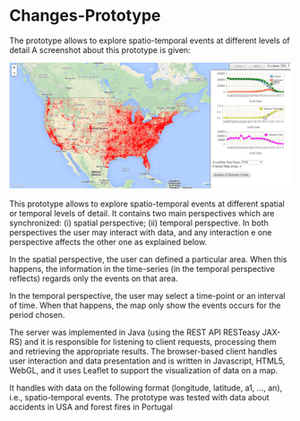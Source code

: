 # Changes-Prototype
The prototype allows to explore spatio-temporal events at different levels of detail
A screenshot about this prototype is given:

![Alt text](https://github.com/RFASilva/spatial-core/blob/master/screenshot.png "Screenshot Changes Prototype")

This prototype allows to explore spatio-temporal events at different spatial or temporal levels of detail.
It contains two main perspectives which are synchronized: (i) spatial perspective; (ii) temporal perspective. 
In both perspectives the user may interact with data, and any interaction e one perspective affects the other one as explained below.

In the spatial perspective, the user can defined a particular area. When this happens, the information in the time-series (in the temporal perspective reflects)
regards only the events on that area.

In the temporal perspective, the user may select a time-point or an interval of time. When that happens, the map only show the events occurs for the period chosen.

The server was implemented in Java (using the REST API RESTeasy JAX-RS) and it is responsible for listening to client requests, processing them and 
retrieving the appropriate results. The browser-based client handles user interaction and data presentation and 
is written in Javascript, HTML5, WebGL, and it uses Leaflet to support the visualization of data on a map.

It handles with data on the following format (longitude, latitude, a1, ..., an), i.e., spatio-temporal events. 
The prototype was tested with data about accidents in USA and forest fires in Portugal

